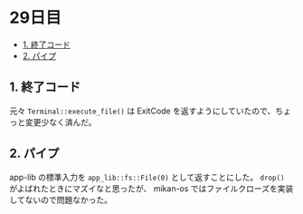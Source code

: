 # 29日目

<!-- mtoc-start -->

- [1. 終了コード](#1-終了コード)
- [2. パイプ](#2-パイプ)

<!-- mtoc-end -->

## 1. 終了コード

元々 `Terminal::execute_file()` は ExitCode を返すようにしていたので、ちょっと変更少なく済んだ。

## 2. パイプ

app-lib の標準入力を `app_lib::fs::File(0)` として返すことにした。
`drop()` がよばれたときにマズイなと思ったが、
mikan-os ではファイルクローズを実装してないので問題なかった。
